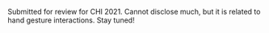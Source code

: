 Submitted for review for CHI 2021. Cannot disclose much, but it is related to hand gesture interactions. Stay tuned!
